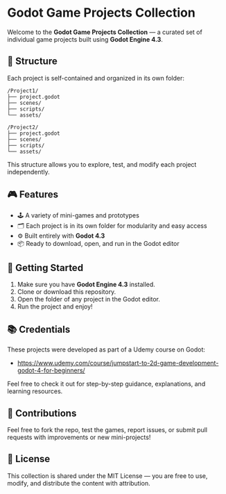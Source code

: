 # Godot Game Projects Collection

Welcome to the **Godot Game Projects Collection** — a curated set of individual game projects built using **Godot Engine 4.3**.

## 📁 Structure

Each project is self-contained and organized in its own folder:

```
/Project1/
├── project.godot
├── scenes/
├── scripts/
└── assets/

/Project2/
├── project.godot
├── scenes/
├── scripts/
└── assets/
```

This structure allows you to explore, test, and modify each project independently.

## 🎮 Features

- 🕹️ A variety of mini-games and prototypes
- 🗂️ Each project is in its own folder for modularity and easy access
- ⚙️ Built entirely with **Godot 4.3**
- 📦 Ready to download, open, and run in the Godot editor

## 🚀 Getting Started

1. Make sure you have **Godot Engine 4.3** installed.
2. Clone or download this repository.
3. Open the folder of any project in the Godot editor.
4. Run the project and enjoy!

## 📚 Credentials
These projects were developed as part of a Udemy course on Godot:
- https://www.udemy.com/course/jumpstart-to-2d-game-development-godot-4-for-beginners/

Feel free to check it out for step-by-step guidance, explanations, and learning resources.

## 🤝 Contributions
Feel free to fork the repo, test the games, report issues, or submit pull requests with improvements or new mini-projects!

## 📄 License
This collection is shared under the MIT License — you are free to use, modify, and distribute the content with attribution.